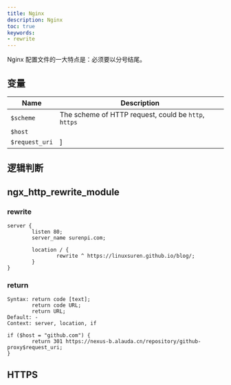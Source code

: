 ```yaml
---
title: Nginx
description: Nginx
toc: true
keywords:
- rewrite
---
```


Nginx 配置文件的一大特点是：必须要以分号结尾。

## 变量

| Name | Description |
|---|---|
| `$scheme` | The scheme of HTTP request, could be `http`, `https` |
| `$host` |  |
| `$request_uri` | ] |

## 逻辑判断

## ngx_http_rewrite_module

### rewrite

```
server {
        listen 80;
        server_name surenpi.com;

        location / {
                rewrite ^ https://linuxsuren.github.io/blog/;
        }
}
```

### return

```
Syntax: return code [text];
        return code URL;
        return URL;
Default: -
Context: server, location, if
```

```
if ($host = "github.com") {
        return 301 https://nexus-b.alauda.cn/repository/github-proxy$request_uri;
}
```

## HTTPS